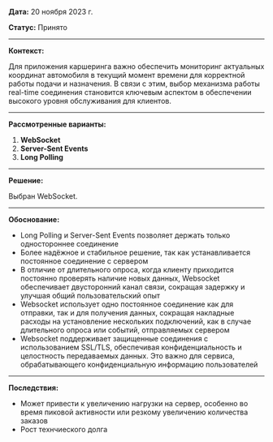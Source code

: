 **Дата:** 20 ноября 2023 г.

**Статус:** Принято

---

**Контекст:**

Для приложения каршеринга важно обеспечить мониторинг актуальных координат 
автомобиля в текущий момент времени для корректной работы подачи и назначения.
В связи с этим, выбор механизма работы real-time соединения
становится ключевым аспектом в обеспечении высокого уровня обслуживания для клиентов.

---

**Рассмотренные варианты:**

1. **WebSocket**
2. **Server-Sent Events**
3. **Long Polling**

---

**Решение:**

Выбран WebSocket.

---

**Обоснование:**

- Long Polling и Server-Sent Events позволяет держать только одностороннее
соединение
- Более надёжное и стабильное решение, так как устанавливается постоянное
соединение с сервером
- В отличие от длительного опроса, когда клиенту приходится постоянно
проверять наличие новых данных, Websocket обеспечивает двусторонний канал
связи, сокращая задержку и улучшая общий пользовательский опыт
- Websocket использует одно постоянное соединение как для отправки,
так и для получения данных, сокращая накладные расходы на установление
нескольких подключений, как в случае длительного опроса или событий,
отправляемых сервером
- Websocket поддерживает защищенные соединения с использованием SSL/TLS,
обеспечивая конфиденциальность и целостность передаваемых данных. Это важно
для сервиса, обрабатывающего конфиденциальную информацию пользователей

---

**Последствия:**

- Может привести к увеличению нагрузки на сервер, особенно во время
пиковой активности или резкому увеличению количества заказов
- Рост технчиеского долга
